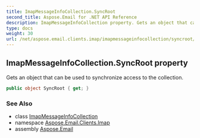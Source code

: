 ```yaml
---
title: ImapMessageInfoCollection.SyncRoot
second_title: Aspose.Email for .NET API Reference
description: ImapMessageInfoCollection property. Gets an object that can be used to synchronize access to the collection
type: docs
weight: 30
url: /net/aspose.email.clients.imap/imapmessageinfocollection/syncroot/
---
```

## ImapMessageInfoCollection.SyncRoot property

Gets an object that can be used to synchronize access to the collection.

```csharp
public object SyncRoot { get; }
```

### See Also

* class [ImapMessageInfoCollection](../)
* namespace [Aspose.Email.Clients.Imap](../../imapmessageinfocollection/)
* assembly [Aspose.Email](../../../)


